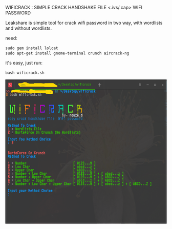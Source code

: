 WIFICRACK : SIMPLE CRACK HANDSHAKE FILE <.ivs/.cap> WIFI PASSWORD

Leakshare is simple tool for crack wifi password in two way, with wordlists and without wordlists.

need:
```
sudo gem install lolcat
sudo apt-get install gnome-terminal crunch aircrack-ng
```

it's easy, just run:
```
bash wificrack.sh
```
<img src="https://github.com/rouze-d/wificrack/blob/master/screen01.png" width="880" height="450"/>

